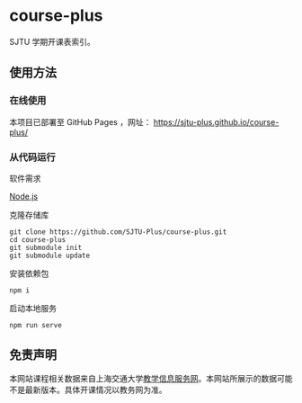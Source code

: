 # course-plus

SJTU 学期开课表索引。

## 使用方法
### 在线使用
本项目已部署至 GitHub Pages ，网址： https://sjtu-plus.github.io/course-plus/


### 从代码运行

软件需求

[Node.js](https://nodejs.org/)

克隆存储库
```
git clone https://github.com/SJTU-Plus/course-plus.git
cd course-plus
git submodule init
git submodule update
```

安装依赖包
```
npm i
```

启动本地服务
```
npm run serve
```

## 免责声明
本网站课程相关数据来自上海交通大学[教学信息服务网](https://i.sjtu.edu.cn)。本网站所展示的数据可能不是最新版本。具体开课情况以教务网为准。